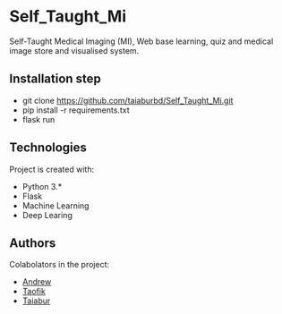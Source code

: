 # Self_Taught_Mi
Self-Taught Medical Imaging (MI), Web base learning, quiz and medical image store and visualised system. 

## Installation step
* git clone https://github.com/taiaburbd/Self_Taught_Mi.git
* pip install -r requirements.txt
* flask run


## Technologies
Project is created with: 
* Python 3.*
* Flask 
* Machine Learning 
* Deep Learing

## Authors
Colabolators in the project: 
* [Andrew](#)
* [Taofik](#)
* [Taiabur](https://github.com/taiaburbd)




